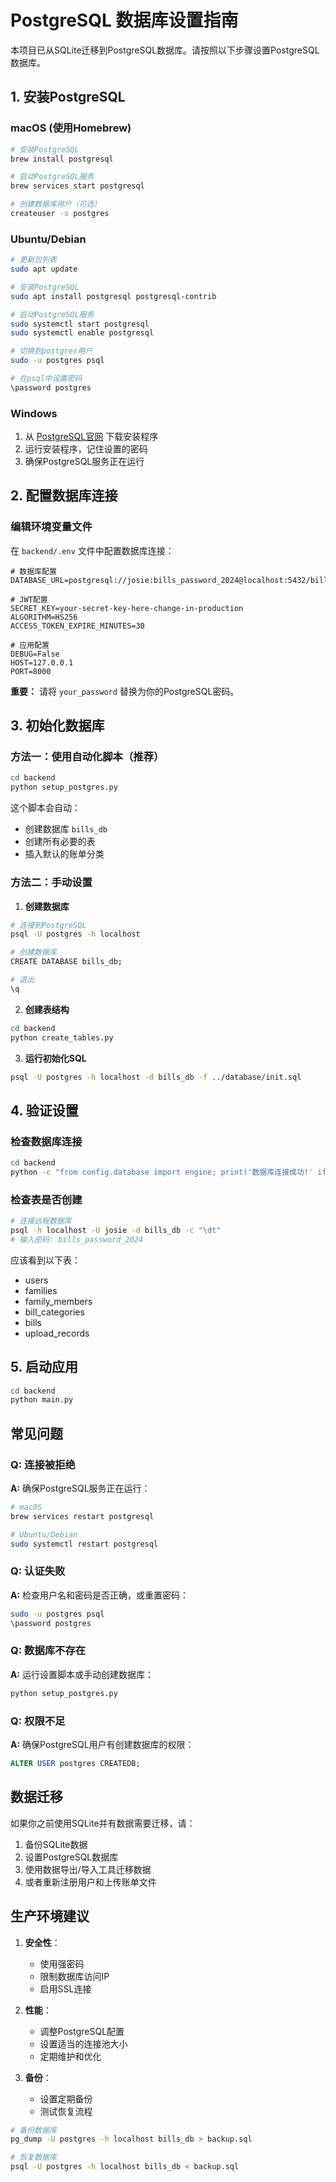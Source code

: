 # PostgreSQL 数据库设置指南

本项目已从SQLite迁移到PostgreSQL数据库。请按照以下步骤设置PostgreSQL数据库。

## 1. 安装PostgreSQL

### macOS (使用Homebrew)
```bash
# 安装PostgreSQL
brew install postgresql

# 启动PostgreSQL服务
brew services start postgresql

# 创建数据库用户（可选）
createuser -s postgres
```

### Ubuntu/Debian
```bash
# 更新包列表
sudo apt update

# 安装PostgreSQL
sudo apt install postgresql postgresql-contrib

# 启动PostgreSQL服务
sudo systemctl start postgresql
sudo systemctl enable postgresql

# 切换到postgres用户
sudo -u postgres psql

# 在psql中设置密码
\password postgres
```

### Windows
1. 从 [PostgreSQL官网](https://www.postgresql.org/download/windows/) 下载安装程序
2. 运行安装程序，记住设置的密码
3. 确保PostgreSQL服务正在运行

## 2. 配置数据库连接

### 编辑环境变量文件
在 `backend/.env` 文件中配置数据库连接：

```env
# 数据库配置
DATABASE_URL=postgresql://josie:bills_password_2024@localhost:5432/bills_db

# JWT配置
SECRET_KEY=your-secret-key-here-change-in-production
ALGORITHM=HS256
ACCESS_TOKEN_EXPIRE_MINUTES=30

# 应用配置
DEBUG=False
HOST=127.0.0.1
PORT=8000
```

**重要：** 请将 `your_password` 替换为你的PostgreSQL密码。

## 3. 初始化数据库

### 方法一：使用自动化脚本（推荐）
```bash
cd backend
python setup_postgres.py
```

这个脚本会自动：
- 创建数据库 `bills_db`
- 创建所有必要的表
- 插入默认的账单分类

### 方法二：手动设置

1. **创建数据库**
```bash
# 连接到PostgreSQL
psql -U postgres -h localhost

# 创建数据库
CREATE DATABASE bills_db;

# 退出
\q
```

2. **创建表结构**
```bash
cd backend
python create_tables.py
```

3. **运行初始化SQL**
```bash
psql -U postgres -h localhost -d bills_db -f ../database/init.sql
```

## 4. 验证设置

### 检查数据库连接
```bash
cd backend
python -c "from config.database import engine; print('数据库连接成功!' if engine.connect() else '连接失败')"
```

### 检查表是否创建
```bash
# 连接远程数据库
psql -h localhost -U josie -d bills_db -c "\dt"
# 输入密码: bills_password_2024
```

应该看到以下表：
- users
- families
- family_members
- bill_categories
- bills
- upload_records

## 5. 启动应用

```bash
cd backend
python main.py
```

## 常见问题

### Q: 连接被拒绝
**A:** 确保PostgreSQL服务正在运行：
```bash
# macOS
brew services restart postgresql

# Ubuntu/Debian
sudo systemctl restart postgresql
```

### Q: 认证失败
**A:** 检查用户名和密码是否正确，或重置密码：
```bash
sudo -u postgres psql
\password postgres
```

### Q: 数据库不存在
**A:** 运行设置脚本或手动创建数据库：
```bash
python setup_postgres.py
```

### Q: 权限不足
**A:** 确保PostgreSQL用户有创建数据库的权限：
```sql
ALTER USER postgres CREATEDB;
```

## 数据迁移

如果你之前使用SQLite并有数据需要迁移，请：

1. 备份SQLite数据
2. 设置PostgreSQL数据库
3. 使用数据导出/导入工具迁移数据
4. 或者重新注册用户和上传账单文件

## 生产环境建议

1. **安全性**：
   - 使用强密码
   - 限制数据库访问IP
   - 启用SSL连接

2. **性能**：
   - 调整PostgreSQL配置
   - 设置适当的连接池大小
   - 定期维护和优化

3. **备份**：
   - 设置定期备份
   - 测试恢复流程

```bash
# 备份数据库
pg_dump -U postgres -h localhost bills_db > backup.sql

# 恢复数据库
psql -U postgres -h localhost bills_db < backup.sql
```